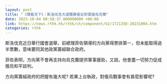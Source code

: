 ```yaml
---
layout: post
title: "《環看天下》：斯洛伐克大選獲勝者反對軍援烏克蘭"
date: 2023-10-04 08:58:37.000000000 +08:00
link: https://news.rthk.hk/rthk/ch/component/k2/1721358-20231004.htm
categories: rthk
---
```


斯洛伐克近日舉行國會選舉，前總理菲佐領導的方向黨得票排第一，但未能取得過半票數，意味要同其他政黨籌組聯合政府。

菲佐表明，方向黨不會再支持向烏克蘭提供軍事援助，又說，他會盡一切努力促成俄烏和平談判。

方向黨籌組政府的把握有幾大呢? 若果上台執政，對俄烏戰事會有甚麼影響呢?
